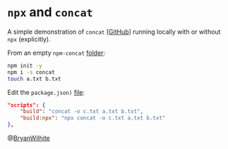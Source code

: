 # `npx` and `concat`

A simple demonstration of `concat` [[GitHub](https://github.com/gko/concat)] running locally with or without `npx` (explicitly).

From an empty `npm-concat` [folder](../npm-concat):

```bash
npm init -y
npm i -s concat
touch a.txt b.txt
```

Edit the `package.json)` [file](./package.json):

```json
"scripts": {
    "build": "concat -o c.txt a.txt b.txt",
    "build:npx": "npx concat -o c.txt a.txt b.txt"
},
```

@[BryanWilhite](https://twitter.com/BryanWilhite)
